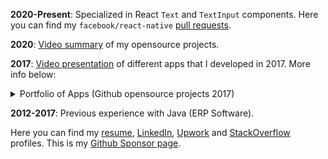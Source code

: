 **2020-Present**: Specialized in React `Text` and `TextInput` components. Here you can find my `facebook/react-native` [pull requests][2].

**2020**: [Video summary][5] of my opensource projects.

**2017**: [Video presentation][6] of different apps that I developed in 2017. More info below:
  
<details><summary>Portfolio of Apps (Github opensource projects 2017)</summary>
<p>

### SurfCheck

Surf Forecasting Mobile [Iphone](https://github.com/fabriziobertoglio1987/surfnative), [Android](https://github.com/fabriziobertoglio1987/surfnative) and [WebApp](https://surfforecast.xyz/) built with Ruby on Rails and React-Native. The [api documentation](https://documenter.getpostman.com/view/6379421/SVfH1CeA) is published on postman.

<details><summary>CLICK TO OPEN VIDEO</summary>
<p>

<video src="https://github.com/fabriziobertoglio1987/fabriziobertoglio1987/assets/24992535/42e687b7-4f02-4dfb-bb3d-7288e1d7e93b" width="300" />     

</p>
</details>

### SprachSpiel

Language Game helping students to practice german skills through an in game live chat built with [ActionCable](https://guides.rubyonrails.org/action_cable_overview.html). Available for Desktop, Mobile and Tablet. [Android Native Mobile App](https://github.com/fabriziobertoglio1987/sprachspiel-android) available for download built with turbolinks-android and Ruby on Rails Website


<details><summary>CLICK TO OPEN VIDEO</summary>
<p>

<img poster="https://portfoliofabrizio.s3.eu-central-1.amazonaws.com/sprachspiel.gif" src="https://portfoliofabrizio.s3.eu-central-1.amazonaws.com/sprachspiel.gif" width="300" /> 

</p>
</details>

### GrowStartups

Startups can use the app to distribute fliers in different cities around the world. Available for Desktop, Mobile and Tablet, possible launch to the App Stores in the future ([project](https://github.com/fabriziobertoglio1987/freeAdsWorldwide)).

<details><summary>CLICK TO OPEN VIDEO</summary>
<p>

<img src="https://portfoliofabrizio.s3.eu-central-1.amazonaws.com/growstartups.gif" width="300" autoplay />   

</p>
</details>

### BarteringApps**

Github Page [here](https://github.com/fabriziobertoglio1987/SocialNetwork)

</p>
</details>

**2012-2017**: Previous experience with Java (ERP Software).

Here you can find my [resume][3], [LinkedIn][4], [Upwork][8] and [StackOverflow][7] profiles. This is my [Github Sponsor page](https://github.com/sponsors/fabriziobertoglio1987).


[1]: https://github.com/facebook/react-native
[2]: https://github.com/facebook/react-native/pulls?q=is%3Apr+author%3Afabriziobertoglio1987+
[3]: https://portfoliofabrizio.s3.eu-central-1.amazonaws.com/certificates/fabrizio_bertoglio_resume.pdf "resume"
[4]: https://www.linkedin.com/in/fabrizio-bertoglio-3432ba253/ "LinkedIn"


[5]: https://youtu.be/9RQ2GiApkzU?si=xP3hTA5cY53O6ZbT "Presentation at react-native-eu"
[6]: https://youtu.be/e-xMvhm_rXQ?si=vDjiIOcE5v7au2dI "Youtube presentation of my portfolio"
[7]: https://stackoverflow.com/users/7295772/fabrizio-bertoglio "stackoveflow profile"
[8]: https://www.upwork.com/freelancers/~01ae44247887fa908b "upwork"
[9]: https://portfoliofabrizio.s3.eu-central-1.amazonaws.com/videos/surfcheck-min.mp4 "surfcheck video"
[10]: https://portfoliofabrizio.s3.eu-central-1.amazonaws.com/sprachspiel.gif "sprachspiel video"
[11]: https://portfoliofabrizio.s3.eu-central-1.amazonaws.com/growstartups.gif "growstartups video"
[12]: https://d18yfpe0kbag8l.cloudfront.net/assets/barteringapps-a6616864d7e1adf021b729b3bcac29bfcffd041803327c46a61914cb3c394091.png "bartering apps"
